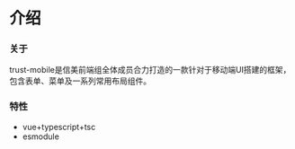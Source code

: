 # 介绍

### 关于

trust-mobile是信美前端组全体成员合力打造的一款针对于移动端UI搭建的框架，包含表单、菜单及一系列常用布局组件。

### 特性

- vue+typescript+tsc
- esmodule
